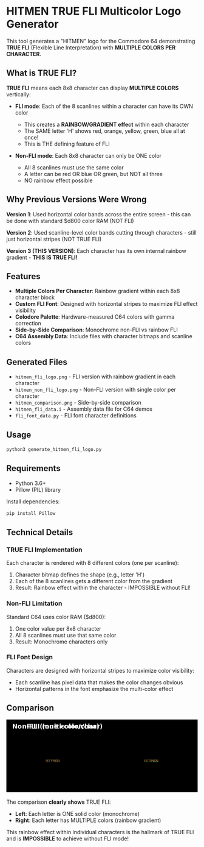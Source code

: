# HITMEN TRUE FLI Multicolor Logo Generator

This tool generates a "HITMEN" logo for the Commodore 64 demonstrating **TRUE FLI** (Flexible Line Interpretation) with **MULTIPLE COLORS PER CHARACTER**.

## What is TRUE FLI?

**TRUE FLI** means each 8x8 character can display **MULTIPLE COLORS** vertically:

- **FLI mode**: Each of the 8 scanlines within a character can have its OWN color
  - This creates a **RAINBOW/GRADIENT effect** within each character
  - The SAME letter 'H' shows red, orange, yellow, green, blue all at once!
  - This is THE defining feature of FLI

- **Non-FLI mode**: Each 8x8 character can only be ONE color
  - All 8 scanlines must use the same color
  - A letter can be red OR blue OR green, but NOT all three
  - NO rainbow effect possible

## Why Previous Versions Were Wrong

**Version 1**: Used horizontal color bands across the entire screen - this can be done with standard $d800 color RAM (NOT FLI)

**Version 2**: Used scanline-level color bands cutting through characters - still just horizontal stripes (NOT TRUE FLI)

**Version 3 (THIS VERSION)**: Each character has its own internal rainbow gradient - **THIS IS TRUE FLI!**

## Features

- **Multiple Colors Per Character**: Rainbow gradient within each 8x8 character block
- **Custom FLI Font**: Designed with horizontal stripes to maximize FLI effect visibility
- **Colodore Palette**: Hardware-measured C64 colors with gamma correction
- **Side-by-Side Comparison**: Monochrome non-FLI vs rainbow FLI
- **C64 Assembly Data**: Include files with character bitmaps and scanline colors

## Generated Files

- `hitmen_fli_logo.png` - FLI version with rainbow gradient in each character
- `hitmen_non_fli_logo.png` - Non-FLI version with single color per character
- `hitmen_comparison.png` - Side-by-side comparison
- `hitmen_fli_data.i` - Assembly data file for C64 demos
- `fli_font_data.py` - FLI font character definitions

## Usage

```bash
python3 generate_hitmen_fli_logo.py
```

## Requirements

- Python 3.6+
- Pillow (PIL) library

Install dependencies:
```bash
pip install Pillow
```

## Technical Details

### TRUE FLI Implementation

Each character is rendered with 8 different colors (one per scanline):
1. Character bitmap defines the shape (e.g., letter 'H')
2. Each of the 8 scanlines gets a different color from the gradient
3. Result: Rainbow effect within the character - IMPOSSIBLE without FLI!

### Non-FLI Limitation

Standard C64 uses color RAM ($d800):
1. One color value per 8x8 character
2. All 8 scanlines must use that same color
3. Result: Monochrome characters only

### FLI Font Design

Characters are designed with horizontal stripes to maximize color visibility:
- Each scanline has pixel data that makes the color changes obvious
- Horizontal patterns in the font emphasize the multi-color effect

## Comparison

![HITMEN Logo Comparison](hitmen_comparison.png)

The comparison **clearly shows** TRUE FLI:
- **Left**: Each letter is ONE solid color (monochrome)
- **Right**: Each letter has MULTIPLE colors (rainbow gradient)

This rainbow effect within individual characters is the hallmark of TRUE FLI and is **IMPOSSIBLE** to achieve without FLI mode!
